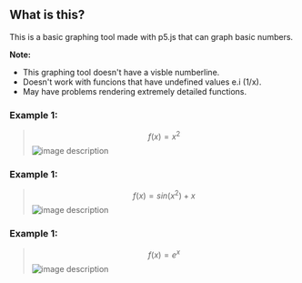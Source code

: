 ## What is this?
This is a basic graphing tool made with p5.js that can graph basic numbers.

**Note:**
* This graphing tool doesn't have a visble numberline.
* Doesn't work with funcions that have undefined values e.i (1/x).
* May have problems rendering extremely detailed functions.

### Example 1:


>$$f(x)=x^2$$
![image description](https://cdn.discordapp.com/attachments/499522799396847616/981820946644086814/unknown.png)

### Example 1:


>$$f(x)=sin(x^2)+x$$
![image description](https://cdn.discordapp.com/attachments/499522799396847616/981821818509881375/unknown.png)

### Example 1:


>$$f(x)=e^x$$
![image description](https://cdn.discordapp.com/attachments/499522799396847616/981823539839651850/unknown.png)
